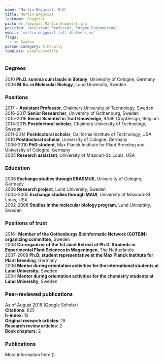 ```yaml
---
name: 'Martin Engqvist, PhD'
title: Martin-Engqvist
lastname: Engqvist
picture: /img/pic_Martin-Engqvist.jpg
position: 'Assistant Professor, Enzyme Engineering'
email: 'martin.engqvist [at] chalmers.se'
flags:
  - se Sweden
person-category: A Faculty
template: people/profile
---
```

### Degrees

2010 	**Ph.D. summa cum laude in Botany**, University of Cologne, Germany    
2006 	**M.Sc. in Molecular Biology**, Lund University, Sweden

### Positions

2017 – 	**Assistant Professor**, Chalmers University of Technology, Sweden  
2016-2017 	**Senior Researcher**, University of Gothenburg, Sweden  
2015-2016 	**Senior Scientist in Trait Knowledge**, BASF CropDesign, Belgium  
2014-2015 	**Postdoctoral scholar**, Chalmers University of Technology, Sweden  
2011-2014 	**Postdoctoral scholar**, California Institute of Technology, USA  
2010 	**Postdoctoral scholar**, University of Cologne, Germany  
2006-2010 	**PhD student**,  Max Planck Institute for Plant Breeding and University of Cologne, Germany  
2005 	**Research assistant**, University of Missouri-St. Louis, USA

### Education

2006 	**Exchange studies through ERASMUS**, University of Cologne, Germany  
2006 	**Research project**, Lund University, Sweden  
2004-2005 	**Exchange studies through MAUI**, University of Missouri-St. Louis, USA  
2002-2006 	**Studies in the molecular biology program**, Lund University, Sweden

### Positions of trust

2016- 	**Member of the Gothenburgs Bioinformatic Network (GOTBIN) organizing committee**, Sweden  
2008 	**Co-organizer of the 1st Joint Retreat of Ph.D. Students in Experimental Plant Sciences in Wageningen**, The Netherlands  
2007-2008 	**Ph.D. student representative at the Max Planck Institute for Plant Breeding**, Germany  
2006 	**Mentor during orientation activities for the international students at Lund University**, Sweden  
2004 	**Mentor during orientation activities for the chemistry students at Lund University**, Sweden

### Peer-reviewed publications

As of August 2018 (Google Scholar)\
**Citations:** 	825\
**h-index:** 	13\
**Original research articles:** 	19\
**Research review articles:** 	2\
**Book chapters:**	2

### Publications
More information here ()

